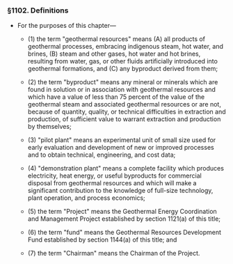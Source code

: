 ### §1102. Definitions
* For the purposes of this chapter—

  * (1) the term "geothermal resources" means (A) all products of geothermal processes, embracing indigenous steam, hot water, and brines, (B) steam and other gases, hot water and hot brines, resulting from water, gas, or other fluids artificially introduced into geothermal formations, and (C) any byproduct derived from them;

  * (2) the term "byproduct" means any mineral or minerals which are found in solution or in association with geothermal resources and which have a value of less than 75 percent of the value of the geothermal steam and associated geothermal resources or are not, because of quantity, quality, or technical difficulties in extraction and production, of sufficient value to warrant extraction and production by themselves;

  * (3) "pilot plant" means an experimental unit of small size used for early evaluation and development of new or improved processes and to obtain technical, engineering, and cost data;

  * (4) "demonstration plant" means a complete facility which produces electricity, heat energy, or useful byproducts for commercial disposal from geothermal resources and which will make a significant contribution to the knowledge of full-size technology, plant operation, and process economics;

  * (5) the term "Project" means the Geothermal Energy Coordination and Management Project established by section 1121(a) of this title;

  * (6) the term "fund" means the Geothermal Resources Development Fund established by section 1144(a) of this title; and

  * (7) the term "Chairman" means the Chairman of the Project.